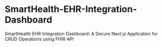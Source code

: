 # SmartHealth-EHR-Integration-Dashboard
SmartHealth EHR Integration Dashboard: A Secure Next.js Application for CRUD Operations using FHIR API
